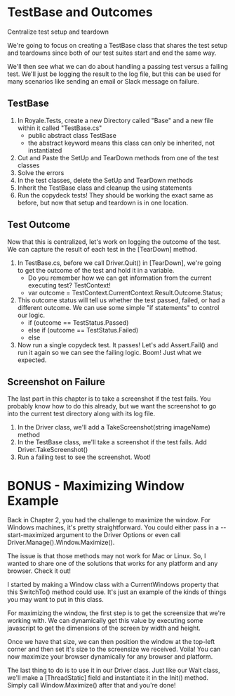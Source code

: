 # TestBase and Outcomes
Centralize test setup and teardown

We're going to focus on creating a TestBase class that shares the test setup and teardowns since both of our test suites start and end the same way.

We'll then see what we can do about handling a passing test versus a failing test. We'll just be logging the result to the log file, but this can be used for many scenarios like sending an email or Slack message on failure.

## TestBase
1. In Royale.Tests, create a new Directory called "Base" and a new file within it called "TestBase.cs"
    - public abstract class TestBase
    - the abstract keyword means this class can only be inherited, not instantiated
2. Cut and Paste the SetUp and TearDown methods from one of the test classes
3. Solve the errors
4. In the test classes, delete the SetUp and TearDown methods
5. Inherit the TestBase class and cleanup the using statements
6. Run the copydeck tests! They should be working the exact same as before, but now that setup and teardown is in one location.

## Test Outcome
Now that this is centralized, let's work on logging the outcome of the test. We can capture the result of each test in the [TearDown] method.

1. In TestBase.cs, before we call Driver.Quit() in [TearDown], we're going to get the outcome of the test and hold it in a variable.
    - Do you remember how we can get information from the current executing test? TestContext!
    - var outcome = TestContext.CurrentContext.Result.Outcome.Status;
2. This outcome status will tell us whether the test passed, failed, or had a different outcome. We can use some simple "if statements" to control our logic.
    - if (outcome == TestStatus.Passed)
    - else if (outcome == TestStatus.Failed)
    - else
3. Now run a single copydeck test. It passes! Let's add Assert.Fail() and run it again so we can see the failing logic. Boom! Just what we expected.

## Screenshot on Failure
The last part in this chapter is to take a screenshot if the test fails. You probably know how to do this already, but we want the screenshot to go into the current test directory along with its log file.

1. In the Driver class, we'll add a TakeScreenshot(string imageName) method
2. In the TestBase class, we'll take a screenshot if the test fails. Add Driver.TakeScreenshot()
3. Run a failing test to see the screenshot. Woot!

# BONUS - Maximizing Window Example
Back in Chapter 2, you had the challenge to maximize the window. For Windows machines, it's pretty straightforward. You could either pass in a --start-maximized argument to the Driver Options or even call Driver.Manage().Window.Maximize().

The issue is that those methods may not work for Mac or Linux. So, I wanted to share one of the solutions that works for any platform and any browser. Check it out!

I started by making a Window class with a CurrentWindows property that this SwitchTo() method could use. It's just an example of the kinds of things you may want to put in this class.

For maximizing the window, the first step is to get the screensize that we're working with. We can dynamically get this value by executing some javascript to get the dimensions of the screen by width and height.

Once we have that size, we can then position the window at the top-left corner and then set it's size to the screensize we received. Voila! You can now maximize your browser dynamically for any browser and platform.

The last thing to do is to use it in our Driver class. Just like our Wait class, we'll make a [ThreadStatic] field and instantiate it in the Init() method. Simply call Window.Maximize() after that and you're done!
